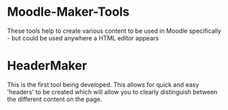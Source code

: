 # Moodle-Maker-Tools
 These tools help to create various content to be used in Moodle specifically - but could be used anywhere a HTML editor appears

# HeaderMaker

This is the first tool being developed. This allows for quick and easy 'headers' to be created which will allow you to clearly distinguish between the different content on the page.
